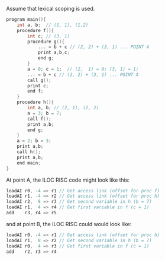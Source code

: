 Assume that lexical scoping is used.
```c
program main(){
	int a, b;  // (1, 1), (1,2)
	procedure f(){
		int c; // (3, 1)
		procedure g(){  
			... = b + c // (2, 2) + (3, 1) ... POINT A
			print a,b,c;
			end g;
		}  
		a = 0; c = 1;  // (2,  1) = 0; (3, 1) = 1;
		... = b + c // (2, 2) + (3, 1) ... POINT A
		call g();  
		print c;  
		end f;  
	}  
	procedure h(){
		int a, b; // (2, 1), (2, 2)
		a = 3; b = 7;  
		call f();  
		print a,b;
		end g;  
	}
	a = 2; b = 3;  
	print a,b;  
	call h();  
	print a,b;  
	end main;  
}
```

At point A, the ILOC RISC code might look like this:
```C
loadAI r0, -4 => r1 // Get access link (offset for proc f)
loadAI r1, -4 => r2 // Get access link (offset for proc h)
loadAI r2,  8 => r3 // Get second variable in h (b = 7)
loadAI r1,  4 => r4 // Get first variable in f (c = 1)
add    r3, r4 => r5
```

and at point B, the ILOC RISC could would look like:
```C
loadAI r0, -4 => r1 // Get access link (offset for proc h)
loadAI r1,  8 => r2 // Get second variable in h (b = 7)
loadAI r0,  4 => r3 // Get first variable in f (c = 1)
add    r2, r3 => r4
```